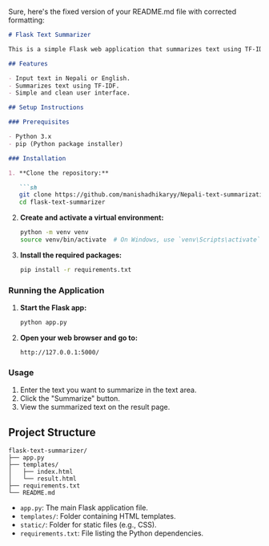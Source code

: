 Sure, here's the fixed version of your README.md file with corrected formatting:

```markdown
# Flask Text Summarizer

This is a simple Flask web application that summarizes text using TF-IDF. The application takes a block of text as input and returns a summarized version of the text.

## Features

- Input text in Nepali or English.
- Summarizes text using TF-IDF.
- Simple and clean user interface.

## Setup Instructions

### Prerequisites

- Python 3.x
- pip (Python package installer)

### Installation

1. **Clone the repository:**

   ```sh
   git clone https://github.com/manishadhikaryy/Nepali-text-summarization-Flask.git
   cd flask-text-summarizer
   ```

2. **Create and activate a virtual environment:**

   ```sh
   python -m venv venv
   source venv/bin/activate  # On Windows, use `venv\Scripts\activate`
   ```

3. **Install the required packages:**

   ```sh
   pip install -r requirements.txt
   ```

### Running the Application

1. **Start the Flask app:**

   ```sh
   python app.py
   ```

2. **Open your web browser and go to:**

   ```
   http://127.0.0.1:5000/
   ```

### Usage

1. Enter the text you want to summarize in the text area.
2. Click the "Summarize" button.
3. View the summarized text on the result page.

## Project Structure

```
flask-text-summarizer/
├── app.py
├── templates/
│   ├── index.html
│   └── result.html
├── requirements.txt
└── README.md
```

- `app.py`: The main Flask application file.
- `templates/`: Folder containing HTML templates.
- `static/`: Folder for static files (e.g., CSS).
- `requirements.txt`: File listing the Python dependencies.
```
```
